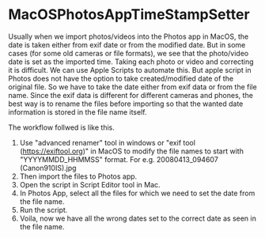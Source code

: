 # MacOSPhotosAppTimeStampSetter
Usually when we import photos/videos into the Photos app in MacOS, the date is taken either from exif date or from the modified date. But in some cases (for some old cameras or file formats), we see that the photo/video date is set as the imported time. Taking each photo or video and correcting it is difficult. 
We can use Apple Scripts to automate this. But apple script in Photos does not have the option to take created/modified date of the original file. So we have to take the date either from exif data or from the file name. Since the exif data is different for different cameras and phones, the best way is to rename the files before importing so that the wanted date information is stored in the file name itself.

The workflow follwed is like this.

1. Use "advanced renamer" tool in windows or "exif tool (https://exiftool.org)" in MacOS to modify the file names to start with "YYYYMMDD_HHMMSS" format. For e.g. 20080413_094607 (Canon910IS).jpg
2. Then import the files to Photos app.
3. Open the script in Script Editor tool in Mac.
4. In Photos App, select all the files for which we need to set the date from the file name.
5. Run the script.
6. Voila, now we have all the wrong dates set to the correct date as seen in the file name.
